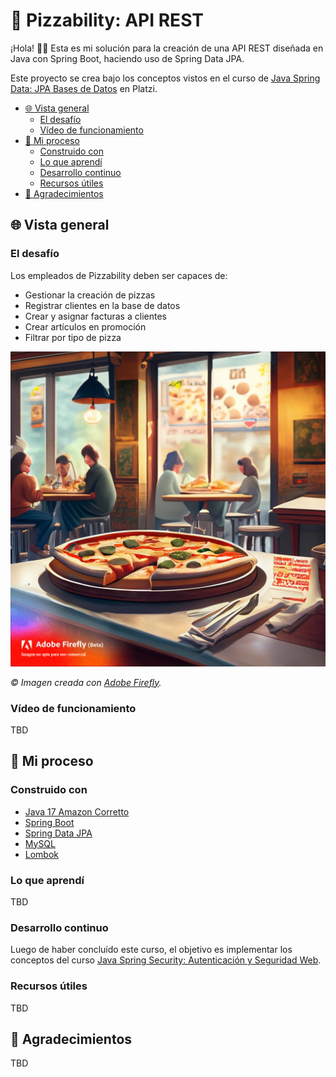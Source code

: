 # 🍕 Pizzability: API REST

¡Hola! 👋😀 Esta es mi solución para la creación de una API REST diseñada en Java con Spring Boot, haciendo uso de Spring
Data JPA.

Este proyecto se crea bajo los conceptos vistos en el curso
de [Java Spring Data: JPA Bases de Datos](https://platzi.com/cursos/java-spring-data/) en Platzi.

* [🌐 Vista general](#-vista-general)
    * [El desafío](#el-desafío)
    * [Vídeo de funcionamiento](#vídeo-de-funcionamiento)
* [🔨 Mi proceso](#-mi-proceso)
    * [Construido con](#construido-con)
    * [Lo que aprendí](#lo-que-aprendí)
    * [Desarrollo continuo](#desarrollo-continuo)
    * [Recursos útiles](#recursos-útiles)
* [🙌 Agradecimientos](#-agradecimientos)

## 🌐 Vista general

### El desafío

Los empleados de Pizzability deben ser capaces de:

- Gestionar la creación de pizzas
- Registrar clientes en la base de datos
- Crear y asignar facturas a clientes
- Crear artículos en promoción
- Filtrar por tipo de pizza

![Interior de una pizzería con el menú al fondo y con personas comiendo.](src/main/resources/static/Concept.jpg "Pizzería")

*© Imagen creada con [Adobe Firefly](https://firefly.adobe.com/).*

### Vídeo de funcionamiento

TBD

## 🔨 Mi proceso

### Construido con

- [Java 17 Amazon Corretto](https://aws.amazon.com/es/corretto/)
- [Spring Boot](https://spring.io/projects/spring-boot)
- [Spring Data JPA](https://spring.io/projects/spring-data-jpa)
- [MySQL](https://www.mysql.com/)
- [Lombok](https://projectlombok.org/)

### Lo que aprendí

TBD

### Desarrollo continuo

Luego de haber concluído este curso, el objetivo es implementar los conceptos del
curso [Java Spring Security: Autenticación y Seguridad Web](https://platzi.com/cursos/java-spring-security).

### Recursos útiles

TBD

## 🙌 Agradecimientos

TBD